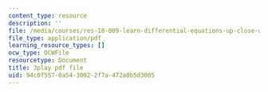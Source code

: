 ```yaml
---
content_type: resource
description: ''
file: /media/courses/res-18-009-learn-differential-equations-up-close-with-gilbert-strang-and-cleve-moler-fall-2015/94c0f5570a5430022f7a472a0b5d3005_GAOjfd5QJZE.pdf
file_type: application/pdf
learning_resource_types: []
ocw_type: OCWFile
resourcetype: Document
title: 3play pdf file
uid: 94c0f557-0a54-3002-2f7a-472a0b5d3005
---
```

